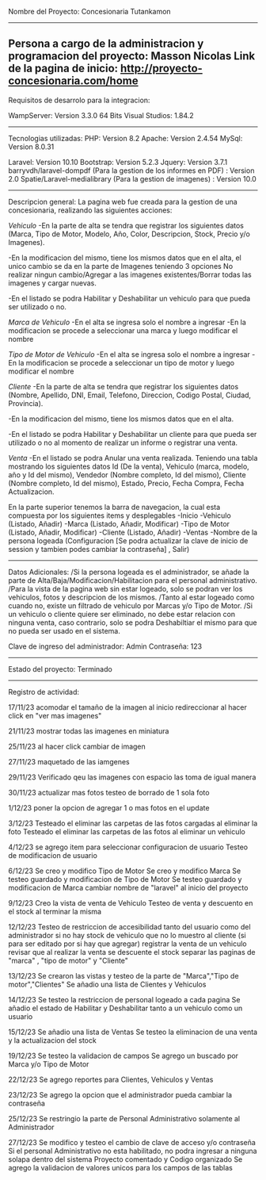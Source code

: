 
Nombre del Proyecto: Concesionaria Tutankamon

------------------------------------------------------------------------------------------------------------

Persona a cargo de la administracion y programacion del proyecto:  Masson Nicolas
Link de la pagina de inicio: http://proyecto-concesionaria.com/home
------------------------------------------------------------------------------------------------------------

Requisitos de desarrolo para la integracion:

WampServer: Version 3.3.0 64 Bits
Visual Studios: 1.84.2

------------------------------------------------------------------------------------------------------------

Tecnologias utilizadas:
PHP: Version 8.2
Apache: Version 2.4.54
MySql: Version 8.0.31

Laravel: Version 10.10
Bootstrap: Version 5.2.3
Jquery: Version 3.7.1
barryvdh/laravel-dompdf (Para la gestion de los informes en PDF) : Version 2.0
Spatie/Laravel-medialibrary (Para la gestion de imagenes) : Version 10.0

------------------------------------------------------------------------------------------------------------

Descripcion general:
La pagina web fue creada para la gestion de una concesionaria, realizando las siguientes acciones:


*Vehiculo*
-En la parte de alta se tendra que registrar los siguientes datos (Marca, Tipo de Motor, Modelo, Año, Color, Descripcion, Stock, Precio y/o Imagenes).

-En la modificacion del mismo, tiene los mismos datos que en el alta, el unico cambio se da en la parte de Imagenes teniendo 3 opciones No realizar ningun cambio/Agregar a las imagenes existentes/Borrar todas las imagenes y cargar nuevas.

-En el listado se podra Habilitar y Deshabilitar un vehiculo para que pueda ser utilizado o no.


*Marca de Vehiculo*
-En el alta se ingresa solo el nombre a ingresar
-En la modificacion se procede a seleccionar una marca y luego modificar el nombre


*Tipo de Motor de Vehiculo*
-En el alta se ingresa solo el nombre a ingresar
-En la modificacion se procede a seleccionar un tipo de motor y luego modificar el nombre


*Cliente*
-En la parte de alta se tendra que registrar los siguientes datos (Nombre, Apellido, DNI, Email, Telefono, Direccion, Codigo Postal, Ciudad, Provincia).

-En la modificacion del mismo, tiene los mismos datos que en el alta.

-En el listado se podra Habilitar y Deshabilitar un cliente para que pueda ser utilizado o no al momento de realizar un informe o registrar una venta.


*Venta*
-En el listado se podra Anular una venta realizada. Teniendo una tabla mostrando los siguientes datos Id (De la venta), Vehiculo (marca, modelo, año y Id del mismo), Vendedor (Nombre completo, Id del mismo), Cliente (Nombre completo, Id del mismo), Estado, Precio, Fecha Compra, Fecha Actualizacion.


En la parte superior tenemos la barra de navegacion, la cual esta compuesta por los siguientes items y desplegables
-Inicio
-Vehiculo (Listado, Añadir)
-Marca (Listado, Añadir, Modificar)
-Tipo de Motor (Listado, Añadir, Modificar)
-Cliente (Listado, Añadir)
-Ventas
-Nombre de la persona logeada (Configuracion [Se podra actualizar la clave de inicio de session y tambien podes cambiar la contraseña] , Salir)

------------------------------------------------------------------------------------------------------------

Datos Adicionales:
/Si la persona logeada es el administrador, se añade la parte de Alta/Baja/Modificacion/Habilitacion para el personal administrativo.
/Para la vista de la pagina web sin estar logeado, solo se podran ver los vehiculos, fotos y descripcion de los mismos.
/Tanto al estar logeado como cuando no, existe un filtrado de vehiculo por Marcas y/o Tipo de Motor.
/Si un vehiculo o cliente quiere ser eliminado, no debe estar relacion con ninguna venta, caso contrario, solo se podra Deshabiltiar el mismo para que no pueda ser usado en el sistema.


Clave de ingreso del administrador: Admin
Contraseña: 123

------------------------------------------------------------------------------------------------------------

Estado del proyecto: Terminado

------------------------------------------------------------------------------------------------------------

Registro de actividad:

17/11/23 
acomodar el tamaño de la imagen al inicio
redireccionar al hacer click en "ver mas imagenes"

21/11/23
mostrar todas las imagenes en miniatura

25/11/23
al hacer click cambiar de imagen

27/11/23
maquetado de las iamgenes

29/11/23
Verificado qeu las imagenes con espacio las toma de igual manera

30/11/23
actualizar mas fotos
testeo de borrado de 1 sola foto

1/12/23
poner la opcion de agregar 1 o mas fotos en el update

3/12/23
Testeado el eliminar las carpetas de las fotos cargadas al eliminar la foto
Testeado el eliminar las carpetas de las fotos al eliminar un vehiculo

4/12/23
se agrego item para seleccionar configuracion de usuario
Testeo de modificacion de usuario

6/12/23
Se creo y modifico Tipo de Motor
Se creo y modifico Marca
Se testeo guardado y modificacion de Tipo de Motor
Se testeo guardado y modificacion de Marca
cambiar nombre de "laravel" al inicio del proyecto

9/12/23
Creo la vista de venta de Vehiculo
Testeo de venta y descuento en el stock al terminar la misma

12/12/23
Testeo de restriccion de accesibilidad tanto del usuario como del administrador
si no hay stock de vehiculo que no lo muestro al cliente (si para ser editado por si hay que agregar)
registrar la venta de un vehiculo
revisar que al realizar la venta se descuente el stock
separar las paginas de "marca" , "tipo de motor" y "Cliente"

13/12/23
Se crearon las vistas y testeo de la parte de "Marca","Tipo de motor","Clientes"
Se añadio una lista de Clientes y Vehiculos

14/12/23
Se testeo la restriccion de personal logeado a cada pagina
Se añadio el estado de Habilitar y Deshabilitar tanto a un vehiculo como un usuario

15/12/23
Se añadio una lista de Ventas
Se testeo la eliminacion de una venta y la actualizacion del stock

19/12/23
Se testeo la validacion de campos
Se agrego un buscado por Marca y/o Tipo de Motor

22/12/23
Se agrego reportes para Clientes, Vehiculos y Ventas

23/12/23
Se agrego la opcion que el administrador pueda cambiar la contraseña

25/12/23
Se restringio la parte de Personal Administrativo solamente al Administrador

27/12/23
Se modifico y testeo el cambio de clave de acceso y/o contraseña
Si el personal Administrativo no esta habilitado, no podra ingresar a ninguna solapa dentro del sistema
Proyecto comentado y Codigo organizado
Se agrego la validacion de valores unicos para los campos de las tablas
